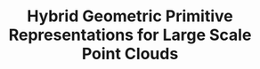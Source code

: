 ---
title: "Hybrid Geometric Primitive Representations for Large Scale Point Clouds"
excerpt: "Point clouds, collected by LiDAR scanners and other 3D sensing devices, are commonly used by deep learning models to perceive the physical world. However, they present several critical challenges for machine learning thanks to their irregularity and sparsity. We propose a heterogeneous graph neural network architecture for point cloud data that distinguishes between two node types: isolated points and geometric primitives like line segments, planar patches and volumetric boxes. By recognizing the existence of geometric primitives, our architecture achieves high efficiency and performance on several key point cloud processing tasks."
collection: projects
header:
    image: /assets/hybrid.png
---